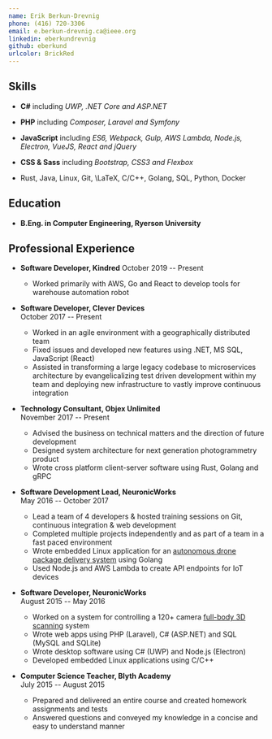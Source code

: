 ```yaml
---
name: Erik Berkun-Drevnig
phone: (416) 720-3306
email: e.berkun-drevnig.ca@ieee.org
linkedin: eberkundrevnig
github: eberkund
urlcolor: BrickRed
---
```


## Skills

*	**C#**
		including _UWP, .NET Core and ASP.NET_

*	**PHP**
		including _Composer, Laravel and Symfony_

*	**JavaScript**
		including _ES6, Webpack, Gulp, AWS Lambda, Node.js, Electron, VueJS, React and jQuery_

*	**CSS & Sass**
		including _Bootstrap, CSS3 and Flexbox_

*	Rust, Java, Linux, Git, \LaTeX, C/C++, Golang, SQL, Python, Docker

## Education

*	**B.Eng. in Computer Engineering, Ryerson University**

## Professional Experience

*	**Software Developer, Kindred**
	October 2019 -- Present
	
	- Worked primarily with AWS, Go and React to develop tools for warehouse automation robot

*	**Software Developer, Clever Devices**  
	October 2017 -- Present
	
	- Worked in an agile environment with a geographically distributed team
	- Fixed issues and developed new features using .NET, MS SQL, JavaScript (React)
	- Assisted in transforming a large legacy codebase to microservices architecture by evangelicalizing test driven development within my team and deploying new infrastructure to vastly improve continuous integration

*	**Technology Consultant, Objex Unlimited**  
	November 2017 -- Present

	- Advised the business on technical matters and the direction of future development
	- Designed system architecture for next generation photogrammetry product
	- Wrote cross platform client-server software using Rust, Golang and gRPC

*	**Software Development Lead, NeuronicWorks**  
	May 2016 -- October 2017

	- Lead a team of 4 developers & hosted training sessions on Git, continuous integration & web development
	- Completed multiple projects independently and as part of a team in a fast paced environment
	- Wrote embedded Linux application for an [autonomous drone package delivery system](https://youtu.be/yMP2iZbFKvg?t=32) using Golang
	- Used Node.js and AWS Lambda to create API endpoints for IoT devices

*	**Software Developer, NeuronicWorks**  
	August 2015 -- May 2016
	
	- Worked on a system for controlling a 120+ camera [full-body 3D scanning](http://pics-3d.com/) system
	- Wrote web apps using PHP (Laravel), C# (ASP.NET) and SQL (MySQL and SQLite)
	- Wrote desktop software using C# (UWP) and Node.js (Electron)
	- Developed embedded Linux applications using C/C++

*	**Computer Science Teacher, Blyth Academy**  
	July 2015 -- August 2015

	- Prepared and delivered an entire course and created homework assignments and tests
	- Answered questions and conveyed my knowledge in a concise and easy to understand manner
